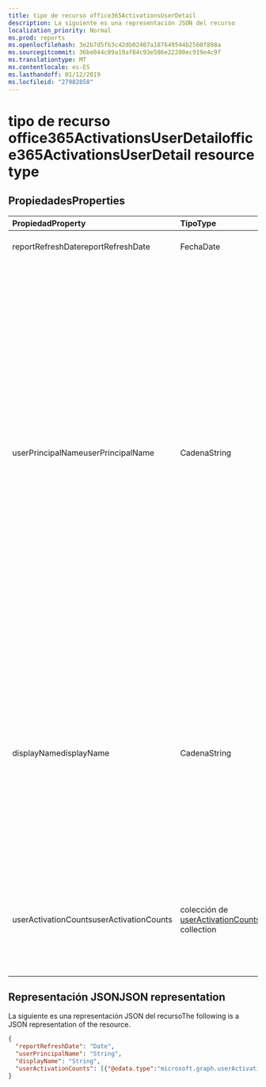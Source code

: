 ```yaml
---
title: tipo de recurso office365ActivationsUserDetail
description: La siguiente es una representación JSON del recurso
localization_priority: Normal
ms.prod: reports
ms.openlocfilehash: 3e2b7d5fb3c42db02407a187649544b2560f898a
ms.sourcegitcommit: 36be044c89a19af84c93e586e22200ec919e4c9f
ms.translationtype: MT
ms.contentlocale: es-ES
ms.lasthandoff: 01/12/2019
ms.locfileid: "27982858"
---
```

# <a name="office365activationsuserdetail-resource-type"></a><span data-ttu-id="fbcb6-103">tipo de recurso office365ActivationsUserDetail</span><span class="sxs-lookup"><span data-stu-id="fbcb6-103">office365ActivationsUserDetail resource type</span></span>

## <a name="properties"></a><span data-ttu-id="fbcb6-104">Propiedades</span><span class="sxs-lookup"><span data-stu-id="fbcb6-104">Properties</span></span>

| <span data-ttu-id="fbcb6-105">Propiedad</span><span class="sxs-lookup"><span data-stu-id="fbcb6-105">Property</span></span>             | <span data-ttu-id="fbcb6-106">Tipo</span><span class="sxs-lookup"><span data-stu-id="fbcb6-106">Type</span></span>                                     | <span data-ttu-id="fbcb6-107">Descripción</span><span class="sxs-lookup"><span data-stu-id="fbcb6-107">Description</span></span>                              |
| :------------------- | :--------------------------------------- | ---------------------------------------- |
| <span data-ttu-id="fbcb6-108">reportRefreshDate</span><span class="sxs-lookup"><span data-stu-id="fbcb6-108">reportRefreshDate</span></span>    | <span data-ttu-id="fbcb6-109">Fecha</span><span class="sxs-lookup"><span data-stu-id="fbcb6-109">Date</span></span>                                     | <span data-ttu-id="fbcb6-110">La fecha más reciente del contenido.</span><span class="sxs-lookup"><span data-stu-id="fbcb6-110">The latest date of the content.</span></span>          |
| <span data-ttu-id="fbcb6-111">userPrincipalName</span><span class="sxs-lookup"><span data-stu-id="fbcb6-111">userPrincipalName</span></span>    | <span data-ttu-id="fbcb6-112">Cadena</span><span class="sxs-lookup"><span data-stu-id="fbcb6-112">String</span></span>                                   | <span data-ttu-id="fbcb6-113">El nombre principal de usuario (UPN) del usuario.</span><span class="sxs-lookup"><span data-stu-id="fbcb6-113">The user principal name (UPN) of the user.</span></span> <span data-ttu-id="fbcb6-114">El UPN es un nombre de inicio de sesión de estilo de Internet para el usuario según el estándar de Internet RFC 822.</span><span class="sxs-lookup"><span data-stu-id="fbcb6-114">The UPN is an Internet-style login name for the user based on the Internet standard RFC 822.</span></span> <span data-ttu-id="fbcb6-115">Por convención, esto se debe asignar al nombre de correo electrónico del usuario.</span><span class="sxs-lookup"><span data-stu-id="fbcb6-115">By convention, this should map to the user's email name.</span></span> <span data-ttu-id="fbcb6-116">El formato general es alias@domain, donde el dominio debe estar presente en la colección del inquilino de dominios verificados.</span><span class="sxs-lookup"><span data-stu-id="fbcb6-116">The general format is alias@domain, where domain must be present in the tenant’s collection of verified domains.</span></span> <span data-ttu-id="fbcb6-117">Esta propiedad es necesaria cuando se crea un usuario.</span><span class="sxs-lookup"><span data-stu-id="fbcb6-117">This property is required when a user is created.</span></span> |
| <span data-ttu-id="fbcb6-118">displayName</span><span class="sxs-lookup"><span data-stu-id="fbcb6-118">displayName</span></span>          | <span data-ttu-id="fbcb6-119">Cadena</span><span class="sxs-lookup"><span data-stu-id="fbcb6-119">String</span></span>                                   | <span data-ttu-id="fbcb6-120">Nombre del usuario que aparece en la libreta de direcciones.</span><span class="sxs-lookup"><span data-stu-id="fbcb6-120">The name displayed in the address book for the user.</span></span> <span data-ttu-id="fbcb6-121">Suele ser la combinación del nombre del usuario, la inicial del segundo nombre y el apellido.</span><span class="sxs-lookup"><span data-stu-id="fbcb6-121">This is usually the combination of the user's first name, middle initial, and last name.</span></span> <span data-ttu-id="fbcb6-122">Esta propiedad es necesaria al crearse un usuario y no puede borrarse durante las actualizaciones.</span><span class="sxs-lookup"><span data-stu-id="fbcb6-122">This property is required when a user is created and it cannot be cleared during updates.</span></span> |
| <span data-ttu-id="fbcb6-123">userActivationCounts</span><span class="sxs-lookup"><span data-stu-id="fbcb6-123">userActivationCounts</span></span> | <span data-ttu-id="fbcb6-124">colección de [userActivationCounts](../resources/useractivationcounts.md)</span><span class="sxs-lookup"><span data-stu-id="fbcb6-124">[userActivationCounts](../resources/useractivationcounts.md) collection</span></span> | <span data-ttu-id="fbcb6-125">Los recuentos de activación del producto más reciente del usuario en todas las plataformas para todos los tipos de producto asignado.</span><span class="sxs-lookup"><span data-stu-id="fbcb6-125">The user's latest product activation counts on all the platforms for all the assigned product types.</span></span> |

## <a name="json-representation"></a><span data-ttu-id="fbcb6-126">Representación JSON</span><span class="sxs-lookup"><span data-stu-id="fbcb6-126">JSON representation</span></span>

<span data-ttu-id="fbcb6-127">La siguiente es una representación JSON del recurso</span><span class="sxs-lookup"><span data-stu-id="fbcb6-127">The following is a JSON representation of the resource.</span></span>

<!-- {
  "blockType": "resource",
  "@odata.type": "microsoft.graph.office365ActivationsUserDetail"
} -->

```json
{
  "reportRefreshDate": "Date", 
  "userPrincipalName": "String", 
  "displayName": "String", 
  "userActivationCounts": [{"@odata.type":"microsoft.graph.userActivationCounts"}]
}
```
